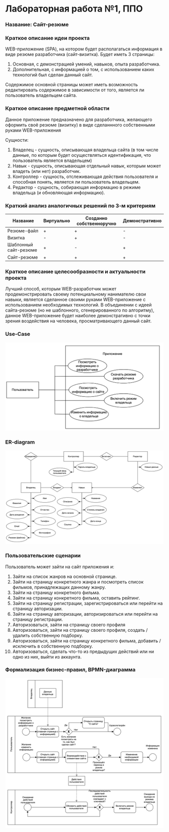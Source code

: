 # Лабораторная работа №1, ППО

### Название: **Сайт-резюме**

### **Краткое описание идеи проекта**

WEB-приложение (SPA), на котором будет располагаться информация в виде резюме разработчика (сайт-визитка). Будет иметь 3 страницы:
1. Основная, с демонстрацией умений, навыков, опыта разработчика.
2. Дополнительная, с информацией о том, с использованием каких технологий был сделан данный сайт.

Содержимое основной страницы может иметь возможность редактировать содержимое в зависимости от того, является ли пользователь владельцем сайта.

### **Краткое описание предметной области**

Данное приложение предназначено для разработчика, желающего оформить своё резюме (визитку) в виде сделаннного собственными руками WEB-приложения

Сущности:
1. Владелец - сущность, описывающая владельца сайта (в том числе данные, по которым будет осуществляться идентификация, что пользователь является владельцем)
2. Навык - сущность, описывающая отдельный навык, которым может владеть (или нет) разработчик.
3. Контроллер - сущность, отслеживающая действия пользователя и способная понять, является ли пользователь владельцем.
4. Редактор - сущность, собирающая информацию в режиме владельца (и обновляющая информацию).

### **Краткий анализ  аналогичных решений по 3-м критериям**

|Название|Виртуально|Созданно собственноручно|Демонстративно|
|--------|----------|------------------------|--------------|
|Резюме-файл|+|+|-|
|Визитка|-|+|-|
|Шаблонный сайт-резюме|+|-|+|
|Сайт-резюме|+|+|+|

### **Краткое описание целесообразности и актуальности проекта**

Лучший способ, которым WEB-разработчик может продемонстрировать своему потенциальному нанимателю свои навыки, является сделанное своими руками WEB-приложение с использованием необходимых технологий. В объединении с идеей сайта-резюме (но не шаблонного, сгенерированного по алгоритму), данное WEB-приложение будет наиболее демонстративно с точки зрения воздействия на человека, просматривающего данный сайт.

### **Use-Case**
![usecase](img/usecase.png)

### **ER-diagram**

![er](img/er.png)

### **Пользовательские сценарии**

Пользователь может зайти на сайт приложения и:
1. Зайти на список жанров на основной странице.
2. Зайти на страницу конкретного жанра и посмотреть список фильмов, принадлежащих данному жанру.
3. Зайти на страницу конкретного фильма.
4. Зайти на страницу конкретного фильма, оставить рейтинг.
5. Зайти на страницу регистрации, зарегистрироваться или перейти на страницу авторизации.
6. Зайти на страницу авторизации, авторизироваться или перейти на страницу регистрации.
7. Авторизоваться, зайти на страницу своего профиля
8. Авторизоваться, зайти на страницу своего профиля, создать / удалить собственную подборку.
9. Авторизоваться, зайти на страницу конкретного фильма, добавить / исключить в собственную подборку.
10. Авторизоваться, сделать что-то из предыдущих действий или ни одно из них, выйти из аккаунта.

### **Формализация бизнес-правил, BPMN-диаграмма**

![bpmn](img/bpmn.png)


